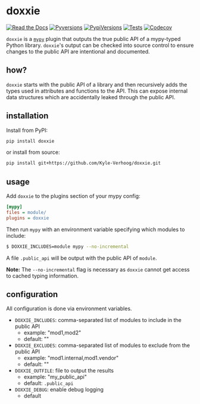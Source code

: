 # doxxie

[![Read the Docs](https://img.shields.io/readthedocs/doxxie?style=for-the-badge)](https://doxxie.readthedocs.io/)
[![Pyversions](https://img.shields.io/pypi/pyversions/doxxie.svg?style=for-the-badge)](https://pypi.org/project/doxxie/)
[![PypiVersions](https://img.shields.io/pypi/v/doxxie.svg?style=for-the-badge)](https://pypi.org/project/doxxie/)
[![Tests](https://img.shields.io/github/workflow/status/Kyle-Verhoog/doxxie/CI?label=Tests&style=for-the-badge)](https://github.com/Kyle-Verhoog/doxxie/actions?query=workflow%3ACI)
[![Codecov](https://img.shields.io/codecov/c/github/Kyle-Verhoog/doxxie?style=for-the-badge)](https://codecov.io/gh/Kyle-Verhoog/doxxie)


`doxxie` is a [`mypy`](http://mypy-lang.org/) plugin that outputs the true
public API of a mypy-typed Python library. `doxxie`'s output can be checked
into source control to ensure changes to the public API are intentional and
documented.


## how?

`doxxie` starts with the public API of a library and then recursively adds the
types used in attributes and functions to the API. This can expose internal
data structures which are accidentally leaked through the public API.


## installation

Install from PyPI:

```sh
pip install doxxie
```

or install from source:

```sh
pip install git+https://github.com/Kyle-Verhoog/doxxie.git
```


## usage

Add `doxxie` to the plugins section of your mypy config:

```ini
[mypy]
files = module/
plugins = doxxie
```

Then run `mypy` with an environment variable specifying which modules to
include:

```bash
$ DOXXIE_INCLUDES=module mypy --no-incremental
```

A file `.public_api` will be output with the public API of `module`.

**Note:** The `--no-incremental` flag is necessary as `doxxie` cannot get
access to cached typing information.


## configuration

All configuration is done via environment variables.

- `DOXXIE_INCLUDES`: comma-separated list of modules to include in the public API
  - example: "mod1,mod2"
  - default: ""
- `DOXXIE_EXCLUDES`: comma-separated list of modules to exclude from the public API
  - example: "mod1.internal,mod1.vendor"
  - default: ""
- `DOXXIE_OUTFILE`: file to output the results
  - example: "my_public_api"
  - default: `.public_api`
- `DOXXIE_DEBUG`: enable debug logging
  - default
